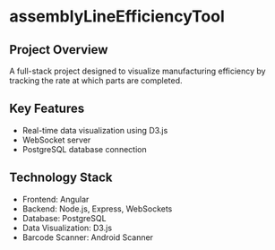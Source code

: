 # assemblyLineEfficiencyTool

## Project Overview

A full-stack project designed to visualize manufacturing efficiency by tracking the rate at which parts are completed.

## Key Features

- Real-time data visualization using D3.js
- WebSocket server
- PostgreSQL database connection

## Technology Stack

- Frontend: Angular
- Backend: Node.js, Express, WebSockets
- Database: PostgreSQL
- Data Visualization: D3.js
- Barcode Scanner: Android Scanner
